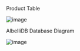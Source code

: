 Product Table 

![image](https://user-images.githubusercontent.com/46320352/140642445-411a0f5c-27db-4d8c-a340-834be339dbbe.png)

AlbelliDB Database Diagram

![image](https://user-images.githubusercontent.com/46320352/140614724-7c9c6510-4ffe-4740-8eb7-381ce3ab508d.png)
